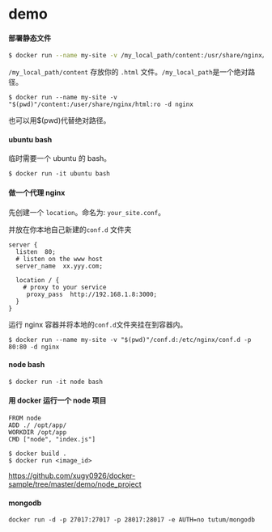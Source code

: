 # demo

#### 部署静态文件

```bash
$ docker run --name my-site -v /my_local_path/content:/usr/share/nginx/html:ro -d nginx
```

`/my_local_path/content` 存放你的 `.html` 文件。`/my_local_path`是一个绝对路径。

```
$ docker run --name my-site -v "$(pwd)"/content:/user/share/nginx/html:ro -d nginx
```

也可以用$(pwd)代替绝对路径。

#### ubuntu bash

临时需要一个 ubuntu 的 bash。

```
$ docker run -it ubuntu bash
```
#### 做一个代理 nginx

先创建一个 `location`。命名为: `your_site.conf`。

并放在你本地自己新建的`conf.d` 文件夹

```
server {
  listen  80;
  # listen on the www host
  server_name  xx.yyy.com;

  location / {
    # proxy to your service
     proxy_pass  http://192.168.1.8:3000;
  }
}
```

运行 nginx 容器并将本地的`conf.d`文件夹挂在到容器内。

```
$ docker run --name my-site -v "$(pwd)"/conf.d:/etc/nginx/conf.d -p 80:80 -d nginx
```

#### node bash

```
$ docker run -it node bash
```

#### 用 docker 运行一个 node 项目

```
FROM node
ADD ./ /opt/app/
WORKDIR /opt/app
CMD ["node", "index.js"]
```

```
$ docker build .
$ docker run <image_id>
```

https://github.com/xugy0926/docker-sample/tree/master/demo/node_project

#### mongodb

```
docker run -d -p 27017:27017 -p 28017:28017 -e AUTH=no tutum/mongodb
```


